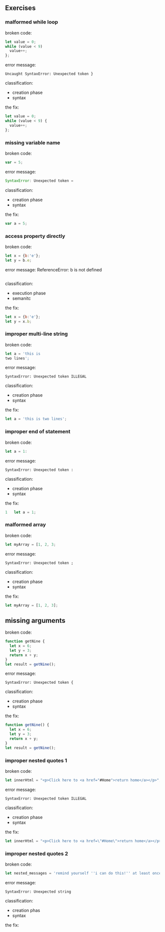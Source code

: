 ## Exercises

### malformed while loop

broken code:
```js
let value = 0;
while (value < 9) 
  value++;
};
```
error message:
```
Uncaught SyntaxError: Unexpected token }
```
classification:
* creation phase
* syntax

the fix:
```js
let value = 0;
while (value < 9) {
  value++;
};
```
### missing variable name
broken code:
```js
var = 5;
```
error message:
```js
SyntaxError: Unexpected token =
```
classification:
* creation phase
* syntax 

the fix:
```js
var a = 5;

```
### access property directly
broken code:
```js
let x = {b:'e'};
let y = b.e;
```
error message:
ReferenceError: b is not defined
```
```
classification:
* execution phase 
* semanitc 

the fix:
```js
let x = {b:'e'};
let y = x.b;
```
### improper multi-line string
broken code:
```js
let a = 'this is 
two lines';
```
error message:
```
SyntaxError: Unexpected token ILLEGAL
```
classification:
* creation phase
* syntax

the fix:
```js
let a = 'this is two lines';
```
### improper end of statement
broken code:
```js
let a = 1:
```
error message:
```
SyntaxError: Unexpected token :
```
classification:
* creation phase
* syntax

the fix:
```js
1	let a = 1;

```
### malformed array
broken code:
```js
let myArray = [1, 2, 3;
```
error message:
```
SyntaxError: Unexpected token ;
```
classification:
* creation phase 
* syntax

the fix:
```js
let myArray = [1, 2, 3];

```
## missing arguments
broken code:
```js
function getNine {
  let x = 6;
  let y = 3;
  return x + y;
}
let result = getNine();
```
error message:
```
SyntaxError: Unexpected token {
```
classification:
* creation phase
* syntax

the fix:
```js
function getNine() {
  let x = 6;
  let y = 3;
  return x + y;
}
let result = getNine();
```
### improper nested quotes 1
broken code:
```js
let innerHtml = "<p>Click here to <a href="#Home">return home</a></p>";
```
error message:
```
SyntaxError: Unexpected token ILLEGAL
```
classification:
* creation phase 
* syntax

the fix:
```js
let innerHtml = "<p>Click here to <a href=\"#Home\">return home</a></p>";
```
### improper nested quotes 2 
broken code:
```js
let nested_messages = 'remind yourself ''i can do this!'' at least once a day';
```
error message:
```
SyntaxError: Unexpected string
```
classification:
* creation phas
* syntax 

the fix:
```js
```
